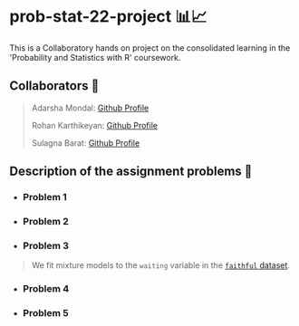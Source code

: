 # prob-stat-22-project 📊📈

This is a Collaboratory hands on project on the consolidated learning in the 'Probability and Statistics with R' coursework.

## Collaborators 🤝
> Adarsha Mondal: [Github Profile](https://github.com/amondalgit)
>
> Rohan Karthikeyan: [Github Profile](https://github.com/RohanKarthikeyan)
>
> Sulagna Barat: [Github Profile](https://github.com/sbarat321)

## Description of the assignment problems 📃
- ### Problem 1
> 

- ### Problem 2
>

- ### Problem 3
> We fit mixture models to the `waiting` variable in the [`faithful` dataset](https://search.r-project.org/CRAN/refmans/mixComp/html/faithful.html).

- ### Problem 4
> 

- ### Problem 5
> 
